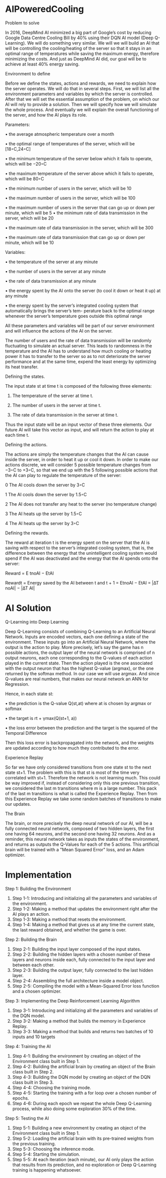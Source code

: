 # AIPoweredCooling

Problem to solve

In 2016, DeepMind AI minimized a big part of Google’s cost by reducing Google Data Centre Cooling Bill by 40% using their DQN AI model (Deep Q-Learning). We will do something very similar. We will we will build an AI that will be controlling the cooling/heating of the server so that it stays in an optimal range of temperatures while saving the maximum energy, therefore minimizing the costs. And just as DeepMind AI did, our goal will be to achieve at least 40% energy saving.

Environment to define

Before we define the states, actions and rewards, we need to explain how the server operates. We will do that in several steps. First, we will list all the environment parameters and variables by which the server is controlled. After that we will set the essential assumption of the problem, on which our AI will rely to provide a solution. Then we will specify how we will simulate the whole process. And eventually we will explain the overall functioning of the server, and how the AI plays its role.

Parameters:


• the average atmospheric temperature over a month

• the optimal range of temperatures of the server, which will be [18◦C,24◦C]

• the minimum temperature of the server below which it fails to operate, which will be −20◦C

• the maximum temperature of the server above which it fails to operate, which will be 80◦C

• the minimum number of users in the server, which will be 10

• the maximum number of users in the server, which will be 100

• the maximum number of users in the server that can go up or down per minute, which will be 5 • the minimum rate of data transmission in the server, which will be 20

• the maximum rate of data transmission in the server, which will be 300

• the maximum rate of data transmission that can go up or down per minute, which will be 10

Variables:


• the temperature of the server at any minute

• the number of users in the server at any minute

• the rate of data transmission at any minute

• the energy spent by the AI onto the server (to cool it down or heat it up) at any minute

• the energy spent by the server’s integrated cooling system that automatically brings the server’s tem- perature back to the optimal range whenever the server’s temperature goes outside this optimal range


All these parameters and variables will be part of our server environment and will influence the actions of the AI on the server.

The number of users and the rate of data transmission will be randomly fluctuating to simulate an actual server. This leads to randomness in the temperature and the AI has to understand how much cooling or heating power it has to transfer to the server so as to not deteriorate the server performance and at the same time, expend the least energy by optimizing its heat transfer.

Defining the states.

The input state st at time t is composed of the following three elements: 


1. The temperature of the server at time t.

2. The number of users in the server at time t.

3. The rate of data transmission in the server at time t.

Thus the input state will be an input vector of these three elements. Our future AI will take this vector as input, and will return the action to play at each time t.


Defining the actions.

The actions are simply the temperature changes that the AI can cause inside the server, in order to heat it up or cool it down. In order to make our actions discrete, we will consider 5 possible temperature changes from −3◦C to +3◦C, so that we end up with the 5 following possible actions that the AI can play to regulate the temperature of the server:


0 The AI cools down the server by 3◦C

1 The AI cools down the server by 1.5◦C

2 The AI does not transfer any heat to the server (no temperature change)

3 The AI heats up the server by 1.5◦C

4 The AI heats up the server by 3◦C

Defining the rewards.

The reward at iteration t is the energy spent on the server that the AI is saving with respect to the server’s integrated cooling system, that is, the difference between the energy that the unintelligent cooling system would spend if the AI was deactivated and the energy that the AI spends onto the server:

Reward = E tnoAI − EtAI

Rewardt = Energy saved by the AI between t and t + 1
= EtnoAI − EtAI
= |∆T noAI| − |∆T AI|


# AI Solution

Q-Learning into Deep Learning


Deep Q-Learning consists of combining Q-Learning to an Artificial Neural Network. Inputs are encoded vectors, each one defining a state of the environment. These inputs go into an Artificial Neural Network, where the output is the action to play. More precisely, let’s say the game has n possible actions, the output layer of the neural network is comprised of n output neurons, each one corresponding to the Q-values of each action played in the current state. Then the action played is the one associated with the output neuron that has the highest Q-value (argmax), or the one returned by the softmax method. In our case we will use argmax. And since Q-values are real numbers, that makes our neural network an ANN for Regression.

Hence, in each state st:

• the prediction is the Q-value Q(st,at) where at is chosen by argmax or softmax

• the target is rt + γmax(Q(st+1, a))

• the loss error between the prediction and the target is the squared of the Temporal Difference

Then this loss error is backpropagated into the network, and the weights are updated according to how much they contributed to the error.


Experience Replay


So far we have only considered transitions from one state st to the next state st+1. The problem with this is that st is most of the time very correlated with st+1. Therefore the network is not learning much. This could be way improved if, instead of considering only this one previous transition, we considered the last m transitions where m is a large number. This pack of the last m transitions is what is called the Experience Replay. Then from this Experience Replay we take some random batches of transitions to make our updates.

The Brain


The brain, or more precisely the deep neural network of our AI, will be a fully connected neural network, composed of two hidden layers, the first one having 64 neurons, and the second one having 32 neurons. And as a reminder, this neural network takes as inputs the states of the environment, and returns as outputs the Q-Values for each of the 5 actions. This artificial brain will be trained with a "Mean Squared Error" loss, and an Adam optimizer.

# Implementation

Step 1: Building the Environment
1. Step 1-1: Introducing and initializing all the parameters and variables of the environment.
2. Step 1-2: Making a method that updates the environment right after the AI plays an action.
3. Step 1-3: Making a method that resets the environment.
4. Step 1-4: Making a method that gives us at any time the current state, the last reward obtained, and whether the game is over.

Step 2: Building the Brain
1. Step 2-1: Building the input layer composed of the input states.
2. Step 2-2: Building the hidden layers with a chosen number of these layers and neurons inside each, fully connected to the input layer and between each other.
3. Step 2-3: Building the output layer, fully connected to the last hidden layer.
4. Step 2-4: Assembling the full architecture inside a model object.
5. Step 2-5: Compiling the model with a Mean-Squared Error loss function and a chosen optimizer.

Step 3: Implementing the Deep Reinforcement Learning Algorithm
1. Step 3-1: Introducing and initializing all the parameters and variables of the DQN model.
2. Step 3-2: Making a method that builds the memory in Experience Replay.
3. Step 3-3: Making a method that builds and returns two batches of 10 inputs and 10 targets

Step 4: Training the AI
1. Step 4-1: Building the environment by creating an object of the Environment class built in Step 1.
2. Step 4-2: Building the artificial brain by creating an object of the Brain class built in Step 2.
3. Step 4-3: Building the DQN model by creating an object of the DQN class built in Step 3.
4. Step 4-4: Choosing the training mode.
5. Step 4-5: Starting the training with a for loop over a chosen number of epochs.
6. Step 4-6: During each epoch we repeat the whole Deep Q-Learning process, while also doing some exploration 30% of the time.

Step 5: Testing the AI
1. Step 5-1: Building a new environment by creating an object of the Environment class built in Step 1.
2. Step 5-2: Loading the artificial brain with its pre-trained weights from the previous training.
3. Step 5-3: Choosing the inference mode.
4. Step 5-4: Starting the simulation.
5. Step 5-5: At each iteration (each minute), our AI only plays the action that results from its prediction, and no exploration or Deep Q-Learning training is happening whatsoever.

